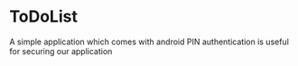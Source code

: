 # ToDoList

A simple application which comes with android PIN authentication is useful for securing our application
